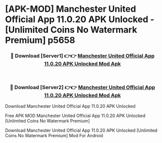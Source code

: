 # [APK-MOD] Manchester United Official App 11.0.20 APK Unlocked - [Unlimited Coins No Watermark Premium] p5658



<div align="center">
<h3>🔴 Download [Server1] 👉👉 <a href="https://momento.my/?title=Manchester_United_Official_App_11.0.20_APK_Unlocked">Manchester United Official App 11.0.20 APK Unlocked Mod Apk</a></h3><br>

<h3>🔴 Download [Server2] 👉👉 <a href="https://momento.my/?title=Manchester_United_Official_App_11.0.20_APK_Unlocked">Manchester United Official App 11.0.20 APK Unlocked Mod Apk</a></h3>
</div>



Download Manchester United Official App 11.0.20 APK Unlocked 

Free APK MOD Manchester United Official App 11.0.20 APK Unlocked [Unlimited Coins No Watermark Premium]

Download Manchester United Official App 11.0.20 APK Unlocked [Unlimited Coins No Watermark Premium] Mod For Android
